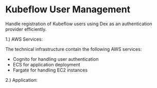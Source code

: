 # Kubeflow User Management

Handle registration of Kubeflow users using Dex as an authentication provider efficiently.

1.) AWS Services:

The technical infrastructure contain the following AWS services:

- Cognito for handling user authentication
- ECS for application deployment
- Fargate for handling EC2 instances

2.) Application:

